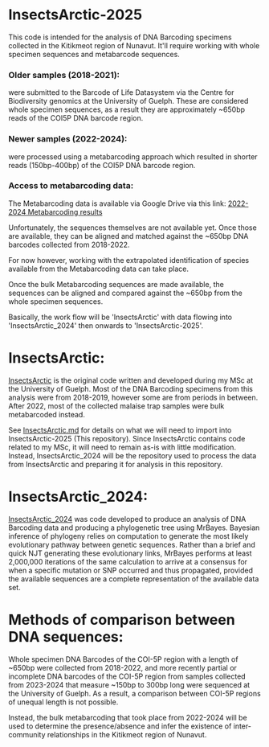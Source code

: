 
# InsectsArctic-2025
This code is intended for the analysis of DNA Barcoding specimens collected in the Kitikmeot region of Nunavut. It'll require working with whole specimen sequences and metabarcode sequences.

### Older samples (2018-2021):
were submitted to the Barcode of Life Datasystem via the Centre for Biodiversity genomics at the University of Guelph. These are considered whole specimen sequences, as a result they are approximately ~650bp reads of the COI5P DNA barcode region.

### Newer samples (2022-2024):
were processed using a metabarcoding approach which resulted in shorter reads (150bp-400bp) of the COI5P DNA barcode region.

### Access to metabarcoding data:
The Metabarcoding data is available via Google Drive via this link: [2022-2024 Metabarcoding results](https://drive.google.com/drive/folders/1BJ3ADx4dtjJ7CCvT_0YDmxkVAyypIod_?usp=drive_link)

Unfortunately, the sequences themselves are not available yet. Once those are available, they can be aligned and matched against the ~650bp DNA barcodes collected from 2018-2022.

For now however, working with the extrapolated identification of species available from the Metabarcoding data can take place.

Once the bulk Metabarcoding sequences are made available, the sequences can be aligned and compared against the ~650bp from the whole specimen sequences.

Basically, the work flow will be 'InsectsArctic' with data flowing into 'InsectsArctic_2024' then onwards to 'InsectsArctic-2025'.

# InsectsArctic:
[InsectsArctic](https://github.com/hominidae/InsectsArctic) is the original code written and developed during my MSc at the University of Guelph. Most of the DNA Barcoding specimens from this analysis were from 2018-2019, however some are from periods in between. After 2022, most of the collected malaise trap samples were bulk metabarcoded instead.

See [InsectsArctic.md](https://github.com/hominidae/InsectsArctic-2025/blob/main/InsectsArctic.md) for details on what we will need to import into InsectsArctic-2025 (This repository). Since InsectsArctic contains code related to my MSc, it will need to remain as-is with little modification. Instead, InsectsArctic_2024 will be the repository used to process the data from InsectsArctic and preparing it for analysis in this repository.

# InsectsArctic_2024:
[InsectsArctic_2024](https://github.com/hominidae/InsectsArctic_2024) was code developed to produce an analysis of DNA Barcoding data and producing a phylogenetic tree using MrBayes. Bayesian inference of phylogeny relies on computation to generate the most likely evolutionary pathway between genetic sequences. Rather than a brief and quick NJT generating these evolutionary links, MrBayes performs at least 2,000,000 iterations of the same calculation to arrive at a consensus for when a specific mutation or SNP occurred and thus propagated, provided the available sequences are a complete representation of the available data set.

# Methods of comparison between DNA sequences:
Whole specimen DNA Barcodes of the COI-5P region with a length of ~650bp were collected from 2018-2022, and more recently partial or incomplete DNA barcodes of the COI-5P region from samples collected from 2023-2024 that measure ~150bp to 300bp long were sequenced at the University of Guelph. As a result, a comparison between COI-5P regions of unequal length is not possible.

Instead, the bulk metabarcoding that took place from 2022-2024 will be used to determine the presence/absence and infer the existence of inter-community relationships in the Kitikmeot region of Nunavut.

